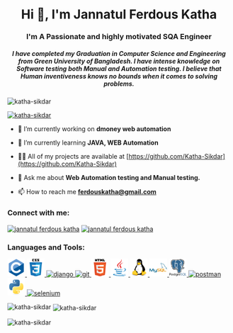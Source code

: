 
<h1 align="center">Hi 👋, I'm Jannatul Ferdous Katha</h1>
<h3 align="center">I'm A Passionate and highly motivated SQA Engineer</h3>
<h5 align="center"> I have completed my Graduation in Computer Science and Engineering from Green University of Bangladesh. I have intense knowledge on Software testing both Manual and Automation testing. I believe that Human inventiveness knows no bounds when it comes to solving problems.</h5>

<p align="left"> <img src="https://komarev.com/ghpvc/?username=katha-sikdar&label=Profile%20views&color=0e75b6&style=flat" alt="katha-sikdar" /> </p>

<p align="left"> <a href="https://github.com/ryo-ma/github-profile-trophy"><img src="https://github-profile-trophy.vercel.app/?username=katha-sikdar" alt="katha-sikdar" /></a> </p>

- 🔭 I’m currently working on **dmoney web automation**

- 🌱 I’m currently learning **JAVA, WEB Automation**

- 👨‍💻 All of my projects are available at [https://github.com/Katha-Sikdar](https://github.com/Katha-Sikdar)

- 💬 Ask me about **Web Automation testing and Manual testing.**

- 📫 How to reach me **ferdouskatha@gmail.com**

<h3 align="left">Connect with me:</h3>
<p align="left">
<a href="https://linkedin.com/in/jannatul ferdous katha" target="blank"><img align="center" src="https://raw.githubusercontent.com/rahuldkjain/github-profile-readme-generator/master/src/images/icons/Social/linked-in-alt.svg" alt="jannatul ferdous katha" height="30" width="40" /></a>
<a href="https://fb.com/jannatul ferdous katha" target="blank"><img align="center" src="https://raw.githubusercontent.com/rahuldkjain/github-profile-readme-generator/master/src/images/icons/Social/facebook.svg" alt="jannatul ferdous katha" height="30" width="40" /></a>
</p>

<h3 align="left">Languages and Tools:</h3>
<p align="left"> <a href="https://www.cprogramming.com/" target="_blank" rel="noreferrer"> <img src="https://raw.githubusercontent.com/devicons/devicon/master/icons/c/c-original.svg" alt="c" width="40" height="40"/> </a> <a href="https://www.w3schools.com/css/" target="_blank" rel="noreferrer"> <img src="https://raw.githubusercontent.com/devicons/devicon/master/icons/css3/css3-original-wordmark.svg" alt="css3" width="40" height="40"/> </a> <a href="https://www.djangoproject.com/" target="_blank" rel="noreferrer"> <img src="https://cdn.worldvectorlogo.com/logos/django.svg" alt="django" width="40" height="40"/> </a> <a href="https://git-scm.com/" target="_blank" rel="noreferrer"> <img src="https://www.vectorlogo.zone/logos/git-scm/git-scm-icon.svg" alt="git" width="40" height="40"/> </a> <a href="https://www.w3.org/html/" target="_blank" rel="noreferrer"> <img src="https://raw.githubusercontent.com/devicons/devicon/master/icons/html5/html5-original-wordmark.svg" alt="html5" width="40" height="40"/> </a> <a href="https://www.java.com" target="_blank" rel="noreferrer"> <img src="https://raw.githubusercontent.com/devicons/devicon/master/icons/java/java-original.svg" alt="java" width="40" height="40"/> </a> <a href="https://www.linux.org/" target="_blank" rel="noreferrer"> <img src="https://raw.githubusercontent.com/devicons/devicon/master/icons/linux/linux-original.svg" alt="linux" width="40" height="40"/> </a> <a href="https://www.mysql.com/" target="_blank" rel="noreferrer"> <img src="https://raw.githubusercontent.com/devicons/devicon/master/icons/mysql/mysql-original-wordmark.svg" alt="mysql" width="40" height="40"/> </a> <a href="https://www.postgresql.org" target="_blank" rel="noreferrer"> <img src="https://raw.githubusercontent.com/devicons/devicon/master/icons/postgresql/postgresql-original-wordmark.svg" alt="postgresql" width="40" height="40"/> </a> <a href="https://postman.com" target="_blank" rel="noreferrer"> <img src="https://www.vectorlogo.zone/logos/getpostman/getpostman-icon.svg" alt="postman" width="40" height="40"/> </a> <a href="https://www.python.org" target="_blank" rel="noreferrer"> <img src="https://raw.githubusercontent.com/devicons/devicon/master/icons/python/python-original.svg" alt="python" width="40" height="40"/> </a> <a href="https://www.selenium.dev" target="_blank" rel="noreferrer"> <img src="https://raw.githubusercontent.com/detain/svg-logos/780f25886640cef088af994181646db2f6b1a3f8/svg/selenium-logo.svg" alt="selenium" width="40" height="40"/> </a> </p>

<p><img align="left" src="https://github-readme-stats.vercel.app/api/top-langs?username=katha-sikdar&show_icons=true&locale=en&layout=compact" alt="katha-sikdar" /></p>

<p>&nbsp;<img align="center" src="https://github-readme-stats.vercel.app/api?username=katha-sikdar&show_icons=true&locale=en" alt="katha-sikdar" /></p>

<p><img align="center" src="https://github-readme-streak-stats.herokuapp.com/?user=katha-sikdar&" alt="katha-sikdar" /></p>

